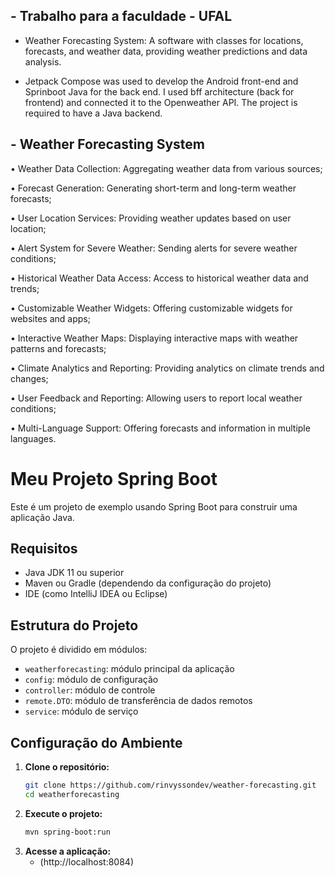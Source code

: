 ## - Trabalho para a faculdade - UFAL 

- Weather Forecasting System: A software with classes for locations, forecasts, and weather data,
providing weather predictions and data analysis.

- Jetpack Compose was used to develop the Android front-end and Sprinboot Java for the back end. I used bff architecture (back for frontend) and connected it to the Openweather API. The project is required to have a Java backend.

## - Weather Forecasting System

• Weather Data Collection: Aggregating weather data from various sources;

• Forecast Generation: Generating short-term and long-term weather forecasts;

• User Location Services: Providing weather updates based on user location;

• Alert System for Severe Weather: Sending alerts for severe weather conditions;

• Historical Weather Data Access: Access to historical weather data and trends;

• Customizable Weather Widgets: Offering customizable widgets for websites and apps;

• Interactive Weather Maps: Displaying interactive maps with weather patterns and forecasts;

• Climate Analytics and Reporting: Providing analytics on climate trends and changes;

• User Feedback and Reporting: Allowing users to report local weather conditions;

• Multi-Language Support: Offering forecasts and information in multiple languages.

# Meu Projeto Spring Boot

Este é um projeto de exemplo usando Spring Boot para construir uma aplicação Java.

## Requisitos

- Java JDK 11 ou superior
- Maven ou Gradle (dependendo da configuração do projeto)
- IDE (como IntelliJ IDEA ou Eclipse)

## Estrutura do Projeto

O projeto é dividido em módulos:

- `weatherforecasting`: módulo principal da aplicação
- `config`: módulo de configuração
- `controller`: módulo de controle
- `remote.DTO`: módulo de transferência de dados remotos
- `service`: módulo de serviço

## Configuração do Ambiente

1. **Clone o repositório:**
   ```bash
   git clone https://github.com/rinvyssondev/weather-forecasting.git
   cd weatherforecasting
   ```
2. **Execute o projeto:**
   ```bash
   mvn spring-boot:run 
   ```
3. **Acesse a aplicação:**
   - (http://localhost:8084)
